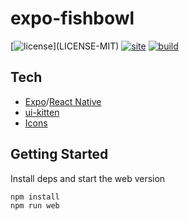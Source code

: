 # expo-fishbowl

[![license](https://img.shields.io/badge/license-MIT%2FApache--2.0-blue")](LICENSE-MIT)
[![site](https://img.shields.io/badge/www-fishbowl-blue.svg)](https://aicacia.github.io/expo-fishbowl/)
[![build](https://github.com/aicacia/expo-fishbowl/actions/workflows/build.yml/badge.svg)](https://github.com/aicacia/expo-fishbowl/actions?query=workflow%3ABuild)

## Tech

- [Expo](https://docs.expo.io/)/[React Native](https://reactnative.dev/docs/getting-started)
- [ui-kitten](https://akveo.github.io/react-native-ui-kitten/docs/)
- [Icons](https://akveo.github.io/eva-icons/#/)

## Getting Started

Install deps and start the web version

```bash
npm install
npm run web
```
